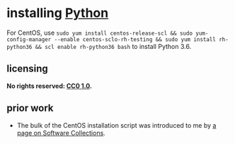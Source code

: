 # installing [Python]
For CentOS, use `sudo yum install centos-release-scl && sudo yum-config-manager --enable centos-sclo-rh-testing && sudo yum install rh-python36 && scl enable rh-python36 bash` to install Python 3.6.

## licensing
**No rights reserved: [CC0 1.0](https://creativecommons.org/publicdomain/zero/1.0/).**

## prior work
- The bulk of the CentOS installation script was introduced to me by [a page on Software Collections](https://www.softwarecollections.org/en/scls/rhscl/rh-python36/).

[Python]: https://www.python.org/
